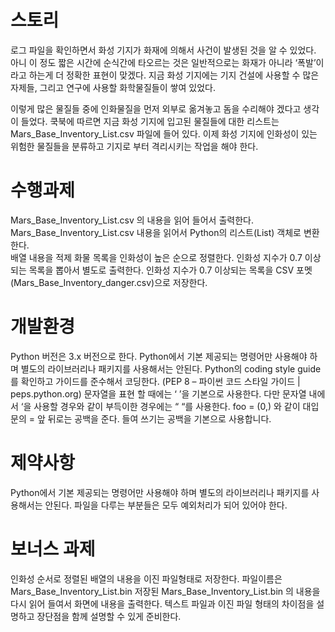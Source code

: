 # 스토리
로그 파일을 확인하면서 화성 기지가 화재에 의해서 사건이 발생된 것을 알 수 있었다.
아니 이 정도 짧은 시간에 순식간에 타오르는 것은 일반적으로는 화재가 아니라 ‘폭발’이라고 하는게 더 정확한 표현이 맞겠다.
지금 화성 기지에는 기지 건설에 사용할 수 많은 자제들, 그리고 연구에 사용할 화학물질들이 쌓여 있었다. 

이렇게 많은 물질들 중에 인화물질을 먼저 외부로 옮겨놓고 돔을 수리해야 겠다고 생각이 들었다.
쿡북에 따르면 지금 화성 기지에 입고된 물질들에 대한 리스트는 Mars_Base_Inventory_List.csv 파일에 들어 있다.
이제 화성 기지에 인화성이 있는 위험한 물질들을 분류하고 기지로 부터 격리시키는 작업을 해야 한다. 

# 수행과제 
Mars_Base_Inventory_List.csv 의 내용을 읽어 들어서 출력한다. 
Mars_Base_Inventory_List.csv 내용을 읽어서 Python의 리스트(List) 객체로 변환한다.  
배열 내용을 적제 화물 목록을 인화성이 높은 순으로 정렬한다.
인화성 지수가 0.7 이상되는 목록을 뽑아서 별도로 출력한다. 
인화성 지수가 0.7 이상되는 목록을 CSV 포멧(Mars_Base_Inventory_danger.csv)으로 저장한다. 

# 개발환경	
Python 버전은 3.x 버전으로 한다. 
Python에서 기본 제공되는 명령어만 사용해야 하며 별도의 라이브러리나 패키지를 사용해서는 안된다. 
Python의 coding style guide를 확인하고 가이드를 준수해서 코딩한다. (PEP 8 – 파이썬 코드 스타일 가이드 | peps.python.org)
문자열을 표현 할 때에는 ‘ ’을 기본으로 사용한다.
다만 문자열 내에서 ‘을 사용할 경우와 같이 부득이한 경우에는 “ “를 사용한다. 
foo = (0,) 와 같이 대입문의  = 앞 뒤로는 공백을 준다. 
들여 쓰기는 공백을 기본으로 사용합니다. 

# 제약사항
Python에서 기본 제공되는 명령어만 사용해야 하며 별도의 라이브러리나 패키지를 사용해서는 안된다. 
파일을 다루는 부분들은 모두 예외처리가 되어 있어야 한다. 

# 보너스 과제
인화성 순서로 정렬된 배열의 내용을 이진 파일형태로 저장한다. 파일이름은 Mars_Base_Inventory_List.bin
저장된 Mars_Base_Inventory_List.bin 의 내용을 다시 읽어 들여서 화면에 내용을 출력한다.
텍스트 파일과 이진 파일 형태의 차이점을 설명하고 장단점을 함께 설명할 수 있게 준비한다. 
